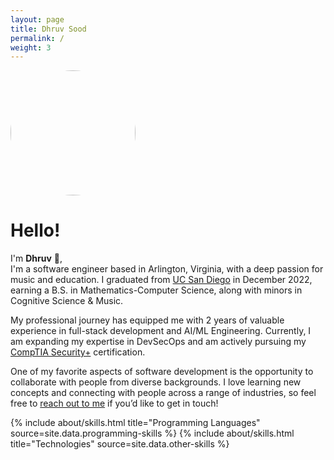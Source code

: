 ```yaml
---
layout: page
title: Dhruv Sood
permalink: /
weight: 3
---
```


<img src="https://avatars.githubusercontent.com/u/53026542" width="200px" class="float-right" style="border-radius: 50%">

# **Hello!**

I'm **Dhruv** :wave:,<br>
I'm a software engineer based in Arlington, Virginia, with a deep passion for music and education. I graduated from [UC San Diego](https://ucsd.edu/) in December 2022, earning a B.S. in Mathematics-Computer Science, along with minors in Cognitive Science & Music. 

My professional journey has equipped me with 2 years of valuable experience in full-stack development and AI/ML Engineering. Currently, I am expanding my expertise in DevSecOps and am actively pursuing my [CompTIA Security+](https://www.comptia.org/certifications/security) certification. 

One of my favorite aspects of software development is the opportunity to collaborate with people from diverse backgrounds. I love learning new concepts and connecting with people across a range of industries, so feel free to [reach out to me](mailto:dhruvsood27@gmail.com) if you’d like to get in touch!

<div class="row">
{% include about/skills.html title="Programming Languages" source=site.data.programming-skills %}
{% include about/skills.html title="Technologies" source=site.data.other-skills %}
</div>
